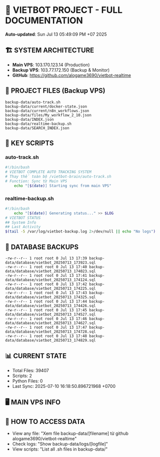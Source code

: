 # 🤖 VIETBOT PROJECT - FULL DOCUMENTATION
**Auto-updated**: Sun Jul 13 05:49:09 PM +07 2025

## 🏗️ SYSTEM ARCHITECTURE
- **Main VPS**: 103.170.123.14 (Production)
- **Backup VPS**: 103.77.172.150 (Backup & Monitor)
- **GitHub**: https://github.com/alogame3690/vietbot-realtime

## 📁 PROJECT FILES (Backup VPS)
```
backup-data/auto-track.sh
backup-data/current/docker-state.json
backup-data/current/n8n_workflows.json
backup-data/files/My_workflow_2_10.json
backup-data/INDEX.json
backup-data/realtime-backup.sh
backup-data/SEARCH_INDEX.json
```

## 🔧 KEY SCRIPTS
### auto-track.sh
```bash
#!/bin/bash
# VIETBOT COMPLETE AUTO TRACKING SYSTEM
# Thay thế toàn bộ /vietbot-brain/auto-track.sh
# Function: Sync từ Main VPS
    echo "[$(date)] Starting sync from main VPS"
```
### realtime-backup.sh
```bash
#!/bin/bash
    echo "[$(date)] Generating status..." >> $LOG
# VIETBOT STATUS
## System Info
## Last Activity
$(tail -5 /var/log/vietbot-backup.log 2>/dev/null || echo "No logs")
```

## 💾 DATABASE BACKUPS
```
-rw-r--r-- 1 root root 0 Jul 13 17:39 backup-data/database/vietbot_20250713_173923.sql
-rw-r--r-- 1 root root 0 Jul 13 17:40 backup-data/database/vietbot_20250713_174023.sql
-rw-r--r-- 1 root root 0 Jul 13 17:41 backup-data/database/vietbot_20250713_174124.sql
-rw-r--r-- 1 root root 0 Jul 13 17:42 backup-data/database/vietbot_20250713_174225.sql
-rw-r--r-- 1 root root 0 Jul 13 17:43 backup-data/database/vietbot_20250713_174325.sql
-rw-r--r-- 1 root root 0 Jul 13 17:44 backup-data/database/vietbot_20250713_174426.sql
-rw-r--r-- 1 root root 0 Jul 13 17:45 backup-data/database/vietbot_20250713_174527.sql
-rw-r--r-- 1 root root 0 Jul 13 17:46 backup-data/database/vietbot_20250713_174627.sql
-rw-r--r-- 1 root root 0 Jul 13 17:47 backup-data/database/vietbot_20250713_174728.sql
-rw-r--r-- 1 root root 0 Jul 13 17:48 backup-data/database/vietbot_20250713_174829.sql
```

## 📊 CURRENT STATE
- Total Files: 39407
- Scripts: 2
- Python Files: 0
- Last Sync: 2025-07-10 16:18:50.896721968 +0700

## 🖥️ MAIN VPS INFO


## 🚨 HOW TO ACCESS DATA
- View any file: "Xem file backup-data/[filename] từ github alogame3690/vietbot-realtime"
- Check logs: "Show backup-data/logs/[logfile]"
- View scripts: "List all .sh files in backup-data/"

